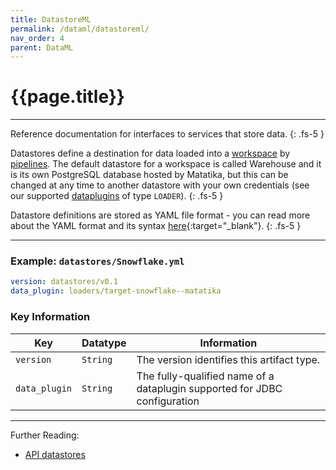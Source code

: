 ```yaml
---
title: DatastoreML
permalink: /dataml/datastoreml/
nav_order: 4
parent: DataML
---
```


# {{page.title}}

---

Reference documentation for interfaces to services that store data.
{: .fs-5 }

Datastores define a destination for data loaded into a [workspace]({{site.baseurl}}/api/resources/workspaces) by [pipelines]({{site.baseurl}}/api/resources/pipelines). The default datastore for a workspace is called Warehouse and it is its own PostgreSQL database hosted by Matatika, but this can be changed at any time to another datastore with your own credentials (see our supported [dataplugins]({{site.baseurl}}/api/resources/dataplugins) of type `LOADER`).
{: .fs-5 }

Datastore definitions are stored as YAML file format - you can read more about the YAML format and its syntax [here](https://yaml.org/){:target="_blank"}.
{: .fs-5 }

---

### Example: `datastores/Snowflake.yml`

```yaml
version: datastores/v0.1
data_plugin: loaders/target-snowflake--matatika
```

### Key Information

Key               | Datatype | Information
----------------- | -------- | -----------
`version`         | `String` | The version identifies this artifact type.
`data_plugin`     | `String` | The fully-qualified name of a dataplugin supported for JDBC configuration

---

Further Reading: 

- [API datastores]({{site.baseurl}}/api/resources/datastores)
